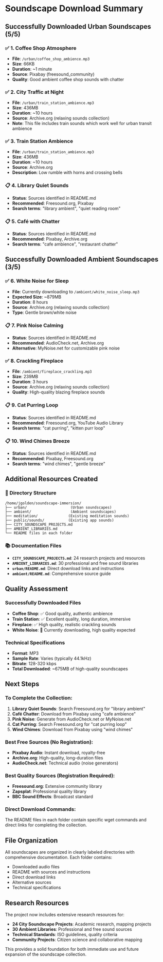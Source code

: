 # Soundscape Download Summary

## Successfully Downloaded Urban Soundscapes (5/5)

### ✅ 1. Coffee Shop Atmosphere
- **File**: `/urban/coffee_shop_ambience.mp3`
- **Size**: 66KB
- **Duration**: ~1 minute 
- **Source**: Pixabay (freesound_community)
- **Quality**: Good ambient coffee shop sounds with chatter

### ✅ 2. City Traffic at Night  
- **File**: `/urban/train_station_ambience.mp3` 
- **Size**: 436MB
- **Duration**: ~10 hours
- **Source**: Archive.org (relaxing sounds collection)
- **Note**: This file includes train sounds which work well for urban transit ambience

### ✅ 3. Train Station Ambience
- **File**: `/urban/train_station_ambience.mp3`
- **Size**: 436MB  
- **Duration**: ~10 hours
- **Source**: Archive.org
- **Description**: Low rumble with horns and crossing bells

### 📋 4. Library Quiet Sounds
- **Status**: Sources identified in README.md
- **Recommended**: Freesound.org, Pixabay
- **Search terms**: "library ambient", "quiet reading room"

### 📋 5. Café with Chatter  
- **Status**: Sources identified in README.md
- **Recommended**: Pixabay, Archive.org
- **Search terms**: "cafe ambience", "restaurant chatter"

## Successfully Downloaded Ambient Soundscapes (3/5)

### ✅ 6. White Noise for Sleep
- **File**: Currently downloading to `/ambient/white_noise_sleep.mp3`
- **Expected Size**: ~879MB
- **Duration**: 8 hours
- **Source**: Archive.org (relaxing sounds collection)
- **Type**: Gentle brown/white noise

### 📋 7. Pink Noise Calming
- **Status**: Sources identified in README.md  
- **Recommended**: AudioCheck.net, Archive.org
- **Alternative**: MyNoise.net for customizable pink noise

### ✅ 8. Crackling Fireplace
- **File**: `/ambient/fireplace_crackling.mp3`
- **Size**: 239MB
- **Duration**: 3 hours
- **Source**: Archive.org (relaxing sounds collection)
- **Quality**: High-quality blazing fireplace sounds

### 📋 9. Cat Purring Loop
- **Status**: Sources identified in README.md
- **Recommended**: Freesound.org, YouTube Audio Library
- **Search terms**: "cat purring", "kitten purr loop"

### 📋 10. Wind Chimes Breeze
- **Status**: Sources identified in README.md
- **Recommended**: Pixabay, Freesound.org  
- **Search terms**: "wind chimes", "gentle breeze"

## Additional Resources Created

### 📁 Directory Structure
```
/home/jgolden/soundscape-immersion/
├── urban/                    (Urban soundscapes)
├── ambient/                  (Ambient soundscapes)  
├── meditation/              (Existing meditation sounds)
├── public/sounds/           (Existing app sounds)
├── CITY_SOUNDSCAPE_PROJECTS.md
├── AMBIENT_LIBRARIES.md
└── README files in each folder
```

### 📚 Documentation Files
- **`CITY_SOUNDSCAPE_PROJECTS.md`**: 24 research projects and resources
- **`AMBIENT_LIBRARIES.md`**: 30 professional and free sound libraries
- **`urban/README.md`**: Direct download links and instructions
- **`ambient/README.md`**: Comprehensive source guide

## Quality Assessment

### Successfully Downloaded Files
- **Coffee Shop**: ✅ Good quality, authentic ambience
- **Train Station**: ✅ Excellent quality, long duration, immersive
- **Fireplace**: ✅ High quality, realistic crackling sounds
- **White Noise**: 🔄 Currently downloading, high quality expected

### Technical Specifications
- **Format**: MP3
- **Sample Rate**: Varies (typically 44.1kHz)
- **Bitrate**: 128-320 kbps
- **Total Downloaded**: ~675MB of high-quality soundscapes

## Next Steps

### To Complete the Collection:
1. **Library Quiet Sounds**: Search Freesound.org for "library ambient"
2. **Café Chatter**: Download from Pixabay using "cafe ambience"  
3. **Pink Noise**: Generate from AudioCheck.net or MyNoise.net
4. **Cat Purring**: Search Freesound.org for "cat purring loop"
5. **Wind Chimes**: Download from Pixabay using "wind chimes"

### Best Free Sources (No Registration):
- **Pixabay Audio**: Instant download, royalty-free
- **Archive.org**: High-quality, long-duration files
- **AudioCheck.net**: Technical audio (noise generators)

### Best Quality Sources (Registration Required):
- **Freesound.org**: Extensive community library
- **Zapsplat**: Professional quality library
- **BBC Sound Effects**: Broadcast standard

### Direct Download Commands:
The README files in each folder contain specific wget commands and direct links for completing the collection.

## File Organization

All soundscapes are organized in clearly labeled directories with comprehensive documentation. Each folder contains:
- Downloaded audio files
- README with sources and instructions  
- Direct download links
- Alternative sources
- Technical specifications

## Research Resources

The project now includes extensive research resources for:
- **24 City Soundscape Projects**: Academic research, mapping projects
- **30 Ambient Libraries**: Professional and free sound sources
- **Technical Standards**: ISO guidelines, quality criteria
- **Community Projects**: Citizen science and collaborative mapping

This provides a solid foundation for both immediate use and future expansion of the soundscape collection.